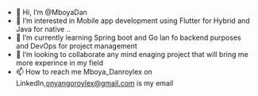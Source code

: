 - 👋 Hi, I’m @MboyaDan
- 👀 I’m interested in Mobile app development using Flutter for Hybrid and Java for native ..
- 🌱 I’m currently learning Spring boot and Go lan fo backend purposes and DevOps for project management
- 💞️ I’m looking to collaborate any mind enaging project that will bring me more experince in my field
- 📫 How to reach me Mboya_Danroylex on LinkedIn,onyangoroylex@gmail.com is my email

<!---
MboyaDan/MboyaDan is a ✨ special ✨ repository because its `README.md` (this file) appears on your GitHub profile.
You can click the Preview link to take a look at your changes.
--->
